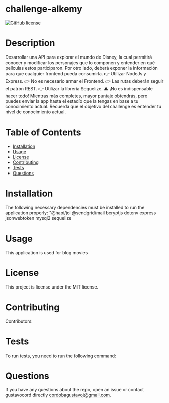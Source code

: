 
  # challenge-alkemy
  [![GitHub license](https://img.shields.io/badge/license-MIT-blue.svg)](https://github.com/gustavocord/challenge-alkemy)
  # Description
  Desarrollar una API para explorar el mundo de Disney, la cual permitirá conocer y modificar los personajes que lo componen y entender en qué películas estos participaron. Por otro lado, deberá exponer la información para que cualquier frontend pueda consumirla. 👉 Utilizar NodeJs y Express. 👉 No es necesario armar el Frontend. 👉 Las rutas deberán seguir el patrón REST. 👉 Utilizar la librería Sequelize. ⚠️ ¡No es indispensable hacer todo! Mientras más completes, mayor puntaje obtendrás, pero puedes enviar la app hasta el estadío que la tengas en base a tu conocimiento actual. Recuerda que el objetivo del challenge es entender tu nivel de conocimiento actual.
  # Table of Contents 
  * [Installation](#installation)
  * [Usage](#usage)
  * [License](#license)
  * [Contributing](#contributing)
  * [Tests](#tests)
  * [Questions](#questions)
  # Installation
  The following necessary dependencies must be installed to run the application properly: "@hapi/joi @sendgrid/mail bcryptjs dotenv express jsonwebtoken mysql2 sequelize 
  # Usage
  ​This application is used for blog movies
  # License
  This project is license under the MIT license.
  # Contributing
  ​Contributors: 
  # Tests
  To run tests, you need to run the following command: 
  # Questions
  If you have any questions about the repo, open an issue or contact gustavocord directly cordobagustavoj@gmail.com.
  
